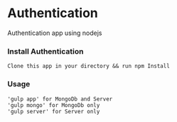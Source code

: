# Authentication
Authentication app using nodejs

### Install Authentication
    Clone this app in your directory && run npm Install

### Usage
    'gulp app' for MongoDb and Server
    'gulp mongo' for MongoDb only 
    'gulp server' for Server only
